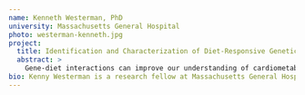 ```yaml
---
name: Kenneth Westerman, PhD
university: Massachusetts General Hospital
photo: westerman-kenneth.jpg
project:
  title: Identification and Characterization of Diet-Responsive Genetic Loci for Glycemic Traits
  abstract: >
    Gene-diet interactions can improve our understanding of cardiometabolic traits and inform precision nutrition, but they suffer from low power and poor molecular characterization. I hypothesize that a multi-exposure approach to gene-environment interaction testing combined with molecular characterization using metabolomics will allow the discovery of a robust set of diet-interacting loci for glycemic traits.  BDC will provide access to the diverse set of TOPMed cohorts and an environment for running cloud-based workflows. This project will demonstrate the value of the BDC ecosystem in enabling impactful, computationally-intensive research and create additional workflows to be made available for future users.
bio: Kenny Westerman is a research fellow at Massachusetts General Hospital and the Broad Institute. He is interested in developing improved approaches to precision nutrition using genomic and bioinformatic methods. Westerman received his PhD in Biochemical and Molecular Nutrition from Tufts University and is now a part of the Manning Laboratory, where his work involves the development of software and cloud workflows for large-scale gene-environment interaction analysis. His current projects aim to apply these tools to uncover novel gene-diet interactions and develop molecular predictors of personalized response to diet.
---
```

